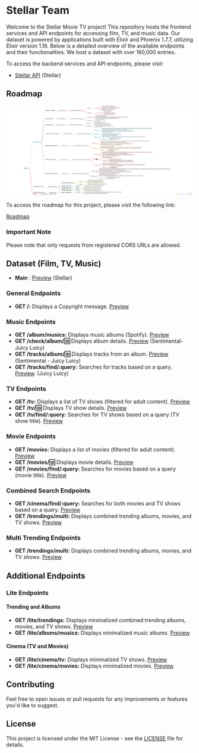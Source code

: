 # Stellar Team

Welcome to the Stellar Movie TV project! This repository hosts the frontend services and API endpoints for accessing film, TV, and music data. Our dataset is powered by applications built with Elixir and Phoenix 1.7.7, utilizing Elixir version 1.16. Below is a detailed overview of the available endpoints and their functionalities. We host a dataset with over 160,000 entries.

To access the backend services and API endpoints, please visit: 
- [Stellar API](https://stellar.febrian.id/) (Stellar)

## Roadmap
![Roadmap](roadmap.png)

To access the roadmap for this project, please visit the following link:

[Roadmap](https://collegeid.github.io/rythym_markmap/)

### Important Note

Please note that only requests from registered CORS URLs are allowed.

## Dataset (Film, TV, Music)
- **Main** : [Preview](https://stellar.febrian.id/) (Stellar)

### General Endpoints

- **GET /:** Displays a Copyright message. [Preview](https://stellar.febrian.id/)
  
### Music Endpoints

- **GET /album/musics:** Displays music albums (Spotify). [Preview](https://stellar.febrian.id/album/musics)
- **GET /check/album/:id:** Displays album details. [Preview](https://stellar.febrian.id/check/album/2lZzryqflrZLO9YDjnlkMz) (Sentimental- Juicy Luicy)
- **GET /tracks/album/:id:** Displays tracks from an album. [Preview](https://stellar.febrian.id/tracks/album/2lZzryqflrZLO9YDjnlkMz) (Sentimental - Juicy Luicy)
- **GET /tracks/find/:query:** Searches for tracks based on a query. [Preview](https://stellar.febrian.id/tracks/find/juicy%20luicy). (Juicy Luicy)

### TV Endpoints

- **GET /tv:** Displays a list of TV shows (filtered for adult content). [Preview](https://stellar.febrian.id/tv)
- **GET /tv/:id:** Displays TV show details. [Preview](https://stellar.febrian.id/tv/1)
- **GET /tv/find/:query:** Searches for TV shows based on a query (TV show title). [Preview](https://stellar.febrian.id/tv/find/breaking)

### Movie Endpoints

- **GET /movies:** Displays a list of movies (filtered for adult content). [Preview](https://stellar.febrian.id/movies)
- **GET /movies/:id:** Displays movie details. [Preview](https://stellar.febrian.id/movies/823464)
- **GET /movies/find/:query:** Searches for movies based on a query (movie title). [Preview](https://stellar.febrian.id/movies/find/inception)

### Combined Search Endpoints

- **GET /cinema/find/:query:** Searches for both movies and TV shows based on a query. [Preview](https://stellar.febrian.id/cinema/find/spiderman%202)
- **GET /trendings/multi:** Displays combined trending albums, movies, and TV shows. [Preview](https://stellar.febrian.id/trendings/multi)

### Multi Trending Endpoints

- **GET /trendings/multi:** Displays combined trending albums, movies, and TV shows. [Preview](https://stellar.febrian.id/trendings/multi)

## Additional Endpoints

### Lite Endpoints

#### Trending and Albums

- **GET /lite/trendings:** Displays minimalized combined trending albums, movies, and TV shows. [Preview](https://stellar.febrian.id/lite/trendings)
- **GET /lite/albums/musics:** Displays minimalized music albums. [Preview](https://stellar.febrian.id/lite/albums/musics)

#### Cinema (TV and Movies)

- **GET /lite/cinema/tv:** Displays minimalized TV shows. [Preview](https://stellar.febrian.id/lite/cinema/tv)
- **GET /lite/cinema/movies:** Displays minimalized movies. [Preview](https://stellar.febrian.id/lite/cinema/movies)

## Contributing

Feel free to open issues or pull requests for any improvements or features you'd like to suggest.

## License

This project is licensed under the MIT License - see the [LICENSE](LICENSE) file for details.
